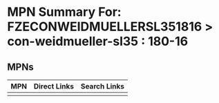 



# MPN Summary For: FZECONWEIDMUELLERSL351816 > con-weidmueller-sl35 : 180-16

## MPNs
  

|MPN|Direct Links|Search Links|
| :--- | :--- | :--- |
||||
